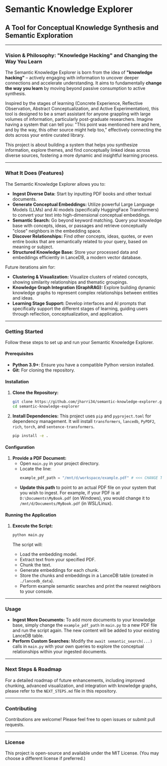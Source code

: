 # Semantic Knowledge Explorer

## A Tool for Conceptual Knowledge Synthesis and Semantic Exploration

---

### Vision & Philosophy: "Knowledge Hacking" and Changing the Way You Learn

The Semantic Knowledge Explorer is born from the idea of **"knowledge hacking"** – actively engaging with information to uncover deeper connections and accelerate understanding. It aims to fundamentally **change the way you learn** by moving beyond passive consumption to active synthesis.

Inspired by the stages of learning (Concrete Experience, Reflective Observation, Abstract Conceptualization, and Active Experimentation), this tool is designed to be a smart assistant for anyone grappling with large volumes of information, particularly post-graduate researchers. Imagine having a system that can tell you: "This point was mentioned here and here, and by the way, this other source might help too," effectively connecting the dots across your entire curated library.

This project is about building a system that helps you synthesize information, explore themes, and find conceptually linked ideas across diverse sources, fostering a more dynamic and insightful learning process.

---

### What It Does (Features)

The Semantic Knowledge Explorer allows you to:

*   **Ingest Diverse Data:** Start by inputting PDF books and other textual documents.
*   **Generate Conceptual Embeddings:** Utilize powerful Large Language Models (LLMs) and AI models (specifically HuggingFace Transformers) to convert your text into high-dimensional conceptual embeddings.
*   **Semantic Search:** Go beyond keyword matching. Query your knowledge base with concepts, ideas, or passages and retrieve conceptually "close" neighbors in the embedding space.
*   **Discover Relationships:** Find other concepts, ideas, quotes, or even entire books that are semantically related to your query, based on meaning or subject.
*   **Structured Knowledge Base:** Store your processed data and embeddings efficiently in LanceDB, a modern vector database.

Future iterations aim for:

*   **Clustering & Visualization:** Visualize clusters of related concepts, showing similarity relationships and thematic groupings.
*   **Knowledge Graph Integration (GraphRAG):** Explore building dynamic knowledge graphs to represent complex relationships between entities and ideas.
*   **Learning Stage Support:** Develop interfaces and AI prompts that specifically support the different stages of learning, guiding users through reflection, conceptualization, and application.

---

### Getting Started

Follow these steps to set up and run your Semantic Knowledge Explorer.

#### Prerequisites

*   **Python 3.9+**: Ensure you have a compatible Python version installed.
*   **Git**: For cloning the repository.

#### Installation

1.  **Clone the Repository:**
    ```bash
    git clone https://github.com/jharri34/semantic-knowledge-explorer.git
    cd semantic-knowledge-explorer
    ```

2.  **Install Dependencies:**
    This project uses `pip` and `pyproject.toml` for dependency management. It will install `transformers`, `lancedb`, `PyPDF2`, `rich`, `torch`, and `sentence-transformers`.
    ```bash
    pip install -e .
    ```

#### Configuration

1.  **Provide a PDF Document:**
    *   Open `main.py` in your project directory.
    *   Locate the line:
        ```python
        example_pdf_path = "/mnt/d/workspace/example.pdf" # <<< CHANGE THIS TO YOUR PDF PATH
        ```
    *   **Update this path** to point to an actual PDF file on your system that you wish to ingest. For example, if your PDF is at `D:\Documents\MyBook.pdf` (on Windows), you would change it to `/mnt/d/Documents/MyBook.pdf` (in WSL/Linux).

#### Running the Application

1.  **Execute the Script:**
    ```bash
    python main.py
    ```

    The script will:
    *   Load the embedding model.
    *   Extract text from your specified PDF.
    *   Chunk the text.
    *   Generate embeddings for each chunk.
    *   Store the chunks and embeddings in a LanceDB table (created in `./lancedb_data`).
    *   Perform example semantic searches and print the nearest neighbors to your console.

---

### Usage

*   **Ingest More Documents:** To add more documents to your knowledge base, simply change the `example_pdf_path` in `main.py` to a new PDF file and run the script again. The new content will be added to your existing LanceDB table.
*   **Perform Custom Searches:** Modify the `await semantic_search(...)` calls in `main.py` with your own queries to explore the conceptual relationships within your ingested documents.

---

### Next Steps & Roadmap

For a detailed roadmap of future enhancements, including improved chunking, advanced visualization, and integration with knowledge graphs, please refer to the `NEXT_STEPS.md` file in this repository.

---

### Contributing

Contributions are welcome! Please feel free to open issues or submit pull requests.

---

### License

This project is open-source and available under the MIT License. (You may choose a different license if preferred.)

